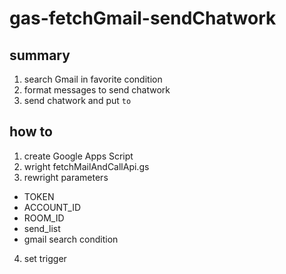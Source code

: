 # gas-fetchGmail-sendChatwork

## summary

1. search Gmail in favorite condition
2. format messages to send chatwork
3. send chatwork and put `to`


## how to

1. create Google Apps Script
2. wright fetchMailAndCallApi.gs
3. rewright parameters
  + TOKEN
  + ACCOUNT_ID
  + ROOM_ID
  + send_list
  + gmail search condition
4. set trigger
